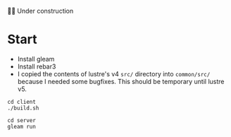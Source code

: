 👷‍♀️ Under construction

# Start

- Install gleam
- Install rebar3
- I copied the contents of lustre's v4 `src/` directory into `common/src/` because I needed some bugfixes. This should be temporary
  until lustre v5.

```
cd client
./build.sh

cd server
gleam run
```
